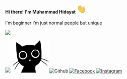 <h4> Hi there! I'm Muhammad Hidayat <img src="https://github.com/hd4y2t/hd4y2t/blob/main/assets/gift/wave.gif" width="30px">
</h4>
I'm beginner
i'm just normal people but unique

![](https://komarev.com/ghpvc/?username=52199422&color=1897f8&label=PROFILE+VIEWS)
<p>
  
 <img src="https://github-readme-stats.vercel.app/api?username=hd4y2t&show_icons=true&bg_color=0d1117&icon_color=4b8dda&title_color=199afc&text_color=8a939d" />
  <img src="https://github.com/hd4y2t/hd4y2t/blob/main/assets/img/cat.png" width="120px>

</p>

<br>
<p align=center><a>
  <h3>Where to find me</h3></a>
</p>
<p><a href="https://github.com/hd4y2t" target="_blank"><img alt="Github" src="https://img.shields.io/badge/GitHub-%2312100E.svg?&style=for-the-badge&logo=Github&logoColor=white" /></a> <a href="https://twitter.com/hd4y2t" target="_blank">
<a href="https://web.facebook.com/profile.php?id=100008265035119" target="_blank"><img alt="Facebook" src="https://img.shields.io/badge/Facebook-1877F2?style=for-the-badge&logo=facebook&logoColor=white" /></a> <a href="https://web.facebook.com/profile.php?id=100008265035119" target="_blank">
<a href="https://www.instagram.com/hd4y2t/" target="_blank"><img alt="Instagram" src="https://img.shields.io/badge/Instagram-E4405F?style=for-the-badge&logo=instagram&logoColor=white" /></a> <a href="https://www.instagram.com/hd4y2t/" target="_blank">
</p>
